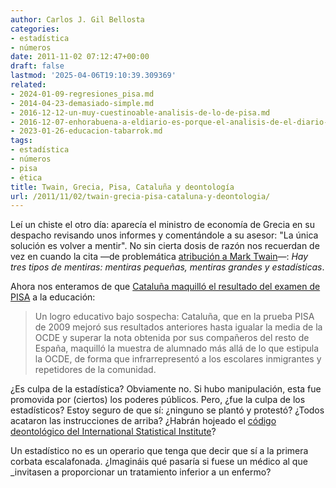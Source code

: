 ```yaml
---
author: Carlos J. Gil Bellosta
categories:
- estadística
- números
date: 2011-11-02 07:12:47+00:00
draft: false
lastmod: '2025-04-06T19:10:39.309369'
related:
- 2024-01-09-regresiones_pisa.md
- 2014-04-23-demasiado-simple.md
- 2016-12-12-un-muy-cuestinoable-analisis-de-lo-de-pisa.md
- 2016-12-07-enhorabuena-a-eldiario-es-porque-el-analisis-de-el-diario-es-de-los-resultados-de-pisa-esta-perfectamente-alineado-con-la-linea-editorial-de-eldiario-es.md
- 2023-01-26-educacion-tabarrok.md
tags:
- estadística
- números
- pisa
- ética
title: Twain, Grecia, Pisa, Cataluña y deontología
url: /2011/11/02/twain-grecia-pisa-cataluna-y-deontologia/
---
```


Leí un chiste el otro día: aparecía el ministro de economía de Grecia en su despacho revisando unos informes y comentándole a su asesor: "La única solución es volver a mentir". No sin cierta dosis de razón nos recuerdan de vez en cuando la cita —de problemática [atribución a Mark Twain](http://en.wikipedia.org/wiki/Lies,_damned_lies,_and_statistics)—: _Hay tres tipos de mentiras: mentiras pequeñas, mentiras grandes y estadísticas_.

Ahora nos enteramos de que [Cataluña maquilló el resultado del examen de PISA](http://www.elpais.com/articulo/sociedad/Cataluna/maquillo/resultado/examen/PISA/educacion/elpepisoc/20111026elpepisoc_4/Tes) a la educación:



>Un logro educativo bajo sospecha: Cataluña, que en la prueba PISA de 2009 mejoró sus resultados anteriores hasta igualar la media de la OCDE y superar la nota obtenida por sus compañeros del resto de España, maquilló la muestra de alumnado más allá de lo que estipula la OCDE, de forma que infrarrepresentó a los escolares inmigrantes y repetidores de la comunidad.



¿Es culpa de la estadística? Obviamente no. Si hubo manipulación, esta fue promovida por (ciertos) los poderes públicos. Pero, ¿fue la culpa de los estadísticos? Estoy seguro de que sí: ¿ninguno se plantó y protestó? ¿Todos acataron las instrucciones de arriba? ¿Habrán hojeado el [código deontológico del International Statistical Institute](http://isi-web.org/about/declarationprofessionalethics-2010uk)?

Un estadístico no es un operario que tenga que decir que sí a la primera corbata escalafonada. ¿Imagináis qué pasaría si fuese un médico al que _invitasen a proporcionar un tratamiento inferior a un enfermo?